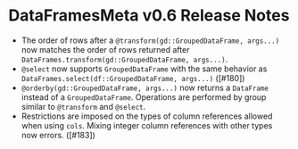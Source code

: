 # DataFramesMeta v0.6 Release Notes

* The order of rows after a `@transform(gd::GroupedDataFrame, args...)` now matches the 
  order of rows returned after `DataFrames.transform(gd::GroupedDataFrame, args...)`. 
* `@select` now supports `GroupedDataFrame` with the same behavior as 
  `DataFrames.select(df::GroupedDataFrame, args...)` ([#180])
* `@orderby(gd::GroupedDataFrame, args...)` now returns a `DataFrame` instead 
  of a `GroupedDataFrame`. Operations are performed by group similar to `@transform` 
  and `@select`. 
* Restrictions are imposed on the types of column references allowed when using `cols`. 
  Mixing integer column references with other types now errors. ([#183])
